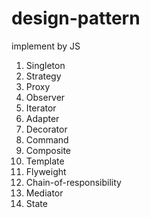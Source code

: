 # design-pattern
implement by JS

1. Singleton
2. Strategy
3. Proxy
4. Observer
5. Iterator
6. Adapter
7. Decorator
8. Command
9. Composite
10. Template
11. Flyweight
12. Chain-of-responsibility
13. Mediator
14. State
